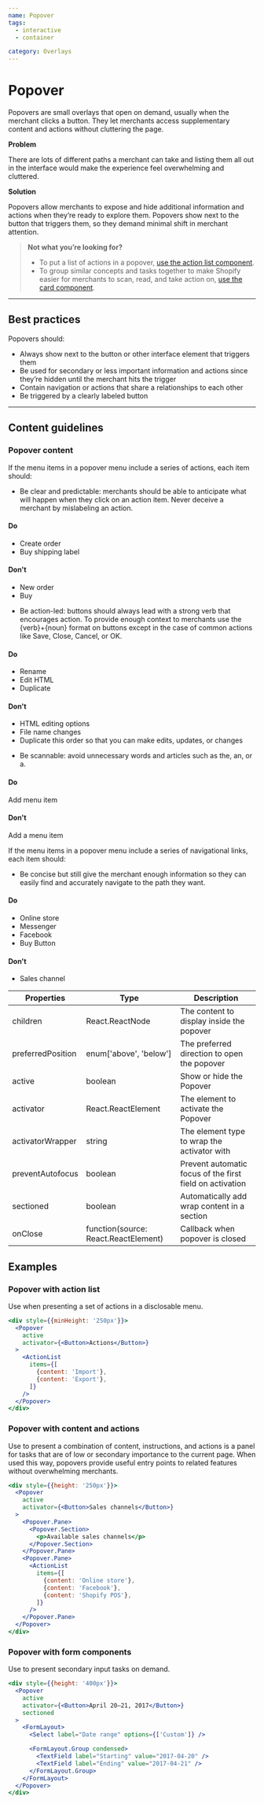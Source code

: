 ```yaml
---
name: Popover
tags:
  - interactive
  - container

category: Overlays
---
```


# Popover

Popovers are small overlays that open on demand, usually when the merchant clicks a button. They let merchants access supplementary content and actions without cluttering the page.

**Problem**

There are lots of different paths a merchant can take and listing them all out in the interface would make the experience feel overwhelming and cluttered.

**Solution**

Popovers allow merchants to expose and hide additional information and actions when they’re ready to explore them. Popovers show next to the button that triggers them, so they demand minimal shift in merchant attention.

> **Not what you’re looking for?**
>* To put a list of actions in a popover, [use the action list component](/components/actions/action-list).
>* To group similar concepts and tasks together to make Shopify easier for merchants to scan, read, and take action on, [use the card component](/components/structure/card).


---

## Best practices

Popovers should:

- Always show next to the button or other interface element that triggers them
- Be used for secondary or less important information and actions since they’re hidden until the merchant hits the trigger
- Contain navigation or actions that share a relationships to each other
- Be triggered by a clearly labeled button

---

## Content guidelines

### Popover content

If the menu items in a popover menu include a series of actions, each item should:

- Be clear and predictable: merchants should be able to anticipate what will happen when they click on an action item. Never deceive a merchant by mislabeling an action.

<!-- usagelist -->
#### Do
- Create order
- Buy shipping label

#### Don't
- New order
- Buy
<!-- end -->

- Be action-led: buttons should always lead with a strong verb that encourages action. To provide enough context to merchants use the {verb}+{noun} format on buttons except in the case of common actions like Save, Close, Cancel, or OK.

<!-- usagelist -->
#### Do
- Rename
- Edit HTML
- Duplicate

#### Don't
- HTML editing options
- File name changes
- Duplicate this order so that you can make edits, updates, or changes
<!-- end -->

- Be scannable: avoid unnecessary words and articles such as the, an, or a.

<!-- usagelist -->
#### Do
Add menu item

#### Don't
Add a menu item
<!-- end -->

If the menu items in a popover menu include a series of navigational links, each item should:

- Be concise but still give the merchant enough information so they can easily find and accurately navigate to the path they want.

<!-- usagelist -->
#### Do
- Online store
- Messenger
- Facebook
- Buy Button

#### Don't
- Sales channel
<!-- end -->

| Properties | Type | Description |
| ---------- | ---- | ----------- |
| children | React.ReactNode | The content to display inside the popover |
| preferredPosition | enum['above', 'below'] | The preferred direction to open the popover |
| active | boolean | Show or hide the Popover |
| activator | React.ReactElement | The element to activate the Popover |
| activatorWrapper | string | The element type to wrap the activator with |
| preventAutofocus | boolean | Prevent automatic focus of the first field on activation |
| sectioned | boolean | Automatically add wrap content in a section |
| onClose | function(source: React.ReactElement) | Callback when popover is closed |

## Examples

###  Popover with action list

Use when presenting a set of actions in a disclosable menu.

```jsx
<div style={{minHeight: '250px'}}>
  <Popover
    active
    activator={<Button>Actions</Button>}
  >
    <ActionList
      items={[
        {content: 'Import'},
        {content: 'Export'},
      ]}
    />
  </Popover>
</div>
```


###  Popover with content and actions

Use to present a combination of content, instructions, and actions is a panel for tasks that are of low or secondary importance to the current page. When used this way, popovers provide useful entry points to related features without overwhelming merchants.

```jsx
<div style={{height: '250px'}}>
  <Popover
    active
    activator={<Button>Sales channels</Button>}
  >
    <Popover.Pane>
      <Popover.Section>
        <p>Available sales channels</p>
      </Popover.Section>
    </Popover.Pane>
    <Popover.Pane>
      <ActionList
        items={[
          {content: 'Online store'},
          {content: 'Facebook'},
          {content: 'Shopify POS'},
        ]}
      />
    </Popover.Pane>
  </Popover>
</div>
```

###  Popover with form components

Use to present secondary input tasks on demand.

```jsx
<div style={{height: '400px'}}>
  <Popover
    active
    activator={<Button>April 20–21, 2017</Button>}
    sectioned
  >
    <FormLayout>
      <Select label="Date range" options={['Custom']} />

      <FormLayout.Group condensed>
        <TextField label="Starting" value="2017-04-20" />
        <TextField label="Ending" value="2017-04-21" />
      </FormLayout.Group>
    </FormLayout>
  </Popover>
</div>
```

